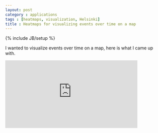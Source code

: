 ```yaml
---
layout: post
category : applications
tags : [heatmaps, visualization, Helsinki]
title : Heatmaps for visualizing events over time on a map
---
```

{% include JB/setup %}

I wanted to visualize events over time on a map, here is what I came up with. 
<iframe width="420" height="215" 
src="http://zliobaite.github.io/assets/events_movie.mp4" 
frameborder="0" allowfullscreen>
</iframe>
